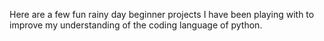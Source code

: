 Here are a few fun rainy day beginner projects I have been playing with to improve my understanding of the coding language of python.
